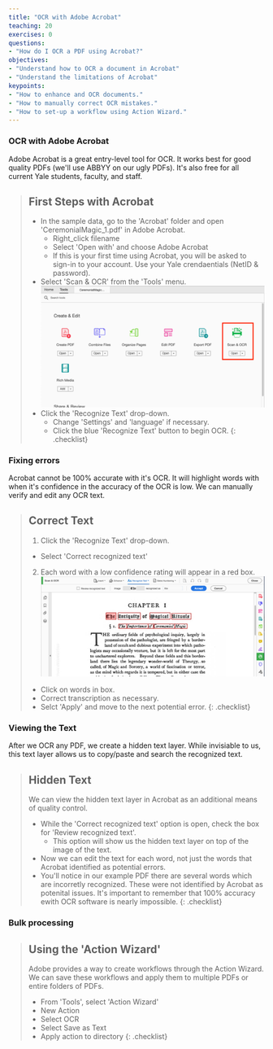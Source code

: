 ```yaml
---
title: "OCR with Adobe Acrobat"
teaching: 20
exercises: 0
questions:
- "How do I OCR a PDF using Acrobat?"
objectives:
- "Understand how to OCR a document in Acrobat"
- "Understand the limitations of Acrobat"
keypoints:
- "How to enhance and OCR documents."
- "How to manually correct OCR mistakes."
- "How to set-up a workflow using Action Wizard."
---
```


### OCR with Adobe Acrobat

Adobe Acrobat is a great entry-level tool for OCR. It works best for good quality PDFs (we'll use ABBYY on our ugly PDFs). It's also free for all current Yale students, faculty, and staff.

>## First Steps with Acrobat
>
>* In the sample data, go to the 'Acrobat' folder and open 'CeremonialMagic_1.pdf' in Adobe Acrobat.
>	* Right_click filename
>	* Select 'Open with' and choose Adobe Acrobat
>	* If this is your first time using Acrobat, you will be asked to sign-in to your account. Use your Yale crendaentials (NetID & password). 
>* Select 'Scan & OCR' from the 'Tools' menu.
> ![Screenshot of Acrobat Tools menu](../assets/img/ScanAndOCR.png)
>* Click the 'Recognize Text' drop-down.
>	* Change 'Settings' and 'language' if necessary.
>	* Click the blue 'Recognize Text' button to begin OCR.
{: .checklist}

### Fixing errors

Acrobat cannot be 100% accurate with it's OCR. It will highlight words with when it's confidence in the accuracy of the OCR is low. We can manually verify and edit any OCR text.  

>## Correct Text
>
>1. Click the 'Recognize Text' drop-down.
>	* Select 'Correct recognized text'
>2. Each word with a low confidence rating will appear in a red box.
>	![Screenshot of correct text options](../assets/img/CorrectText.png)
>	* Click on words in box.
>	* Correct transcription as necessary.
>	* Selct 'Apply' and move to the next potential error.
{: .checklist}

### Viewing the Text

After we OCR any PDF, we create a hidden text layer. While invisiable to us, this text layer allows us to copy/paste and search the recognized text. 

>## Hidden Text
>
> We can view the hidden text layer in Acrobat as an additional means of quality control.
>* While the 'Correct recognized text' option is open, check the box for 'Review recognized text'. 
>	* This option will show us the hidden text layer on top of the image of the text.
>* Now we can edit the text for each word, not just the words that Acrobat identified as potential errors.
>* You'll notice in our example PDF there are several words which are incorretly recognized. These were not identified by Acrobat as potenital issues. It's important to remember that 100% accuracy ewith OCR software is nearly impossible.
{: .checklist}

### Bulk processing

>## Using the 'Action Wizard'
>
>Adobe provides a way to create workflows through the Action Wizard. We can save these workflows and apply them to multiple PDFs or entire folders of PDFs.
>* From 'Tools', select 'Action Wizard'
>* New Action
>* Select OCR
>* Select Save as Text
>* Apply action to directory 
{: .checklist}